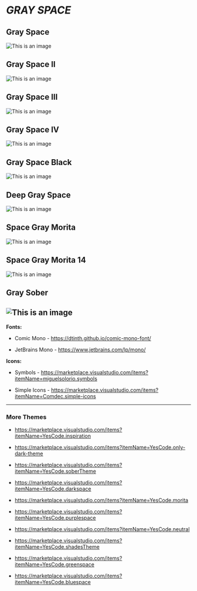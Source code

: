 # ***GRAY SPACE***

##  Gray Space
![This is an image](https://github.com/yesomac/grayspace/blob/master/img/space-gray.png?raw=true)

## Gray Space II
![This is an image](https://github.com/yesomac/grayspace/blob/master/img/grayII.png?raw=true)

## Gray Space III
![This is an image](https://github.com/yesomac/grayspace/blob/master/img/space-gray-III.png?raw=true)

## Gray Space IV
![This is an image](https://github.com/yesomac/grayspace/blob/master/img/space-gray-IV.png?raw=true)

## Gray Space Black
![This is an image](https://github.com/yesomac/grayspace/blob/master/img/grayspace_black.png?raw=true)



## Deep Gray Space 
![This is an image](https://github.com/yesomac/grayspace/blob/master/img/space-gray-deep.png?raw=true)

## Space Gray Morita 
![This is an image](https://github.com/yesomac/grayspace/blob/master/img/space-gray-morita.png?raw=true)

## Space Gray Morita 14
![This is an image](https://github.com/yesomac/grayspace/blob/master/img/grayspacemorita14.png?raw=true)

##  Gray Sober
![This is an image](https://github.com/yesomac/grayspace/blob/master/img/space-gray-sober.png?raw=true)
---
**Fonts:** 

  * Comic Mono - https://dtinth.github.io/comic-mono-font/

  * JetBrains Mono - https://www.jetbrains.com/lp/mono/

**Icons:** 
  * Symbols - https://marketplace.visualstudio.com/items?itemName=miguelsolorio.symbols

  * Simple Icons - https://marketplace.visualstudio.com/items?itemName=Comdec.simple-icons

---
### More Themes

* https://marketplace.visualstudio.com/items?itemName=YesCode.inspiration

* https://marketplace.visualstudio.com/items?itemName=YesCode.only-dark-theme

* https://marketplace.visualstudio.com/items?itemName=YesCode.soberTheme

* https://marketplace.visualstudio.com/items?itemName=YesCode.darkspace

* https://marketplace.visualstudio.com/items?itemName=YesCode.morita

* https://marketplace.visualstudio.com/items?itemName=YesCode.purplespace

* https://marketplace.visualstudio.com/items?itemName=YesCode.neutral

* https://marketplace.visualstudio.com/items?itemName=YesCode.shadesTheme

* https://marketplace.visualstudio.com/items?itemName=YesCode.greenspace

* https://marketplace.visualstudio.com/items?itemName=YesCode.bluespace